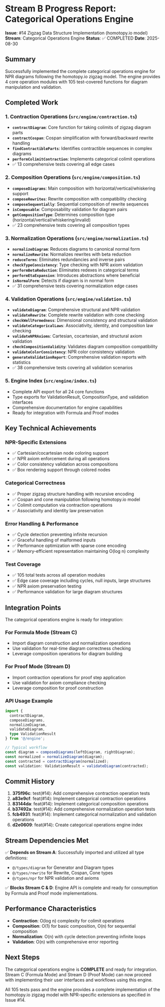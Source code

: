 # Stream B Progress Report: Categorical Operations Engine

**Issue**: #14 Zigzag Data Structure Implementation (homotopy.io model)
**Stream**: Categorical Operations Engine
**Status**: ✅ COMPLETED
**Date**: 2025-08-30

## Summary

Successfully implemented the complete categorical operations engine for NPR diagrams following the homotopy.io zigzag model. The engine provides 4 core operation modules with 105 test-covered functions for diagram manipulation and validation.

## Completed Work

### 1. Contraction Operations (`src/engine/contraction.ts`)
- **`contractDiagram`**: Core function for taking colimits of zigzag diagram parts
- **`contractCospan`**: Cospan simplification with forward/backward rewrite handling
- **`findContractibleParts`**: Identifies contractible sequences in complex diagrams  
- **`performColimitContraction`**: Implements categorical colimit operations
- ✅ 13 comprehensive tests covering all edge cases

### 2. Composition Operations (`src/engine/composition.ts`)
- **`composeDiagrams`**: Main composition with horizontal/vertical/whiskering support
- **`composeRewrites`**: Rewrite composition with compatibility checking
- **`composeSequentially`**: Sequential composition of rewrite sequences
- **`isComposable`**: Composability validation for diagram pairs
- **`getCompositionType`**: Determines composition type (horizontal/vertical/whiskering/invalid)
- ✅ 23 comprehensive tests covering all composition types

### 3. Normalization Operations (`src/engine/normalization.ts`)
- **`normalizeDiagram`**: Reduces diagrams to canonical normal form
- **`normalizeRewrite`**: Normalizes rewrites with beta reduction
- **`reduceTerms`**: Eliminates redundancies and inverse pairs
- **`checkTypeConsistency`**: Type checking with NPR axiom validation
- **`performBetaReduction`**: Eliminates redexes in categorical terms
- **`performEtaExpansion`**: Introduces abstractions where beneficial
- **`isNormalForm`**: Detects if diagram is in normal form
- ✅ 31 comprehensive tests covering normalization edge cases

### 4. Validation Operations (`src/engine/validation.ts`)  
- **`validateDiagram`**: Comprehensive structural and NPR validation
- **`validateRewrite`**: Complete rewrite validation with cone checking
- **`checkWellFormedness`**: Dimensional consistency and structural validation
- **`validateCategoricalLaws`**: Associativity, identity, and composition law checking
- **`validateNPRAxioms`**: Cartesian, cocartesian, and structural axiom validation
- **`checkCompositionValidity`**: Validates diagram composition compatibility
- **`validateColorConsistency`**: NPR color consistency validation
- **`generateValidationReport`**: Comprehensive validation reports with statistics
- ✅ 38 comprehensive tests covering all validation scenarios

### 5. Engine Index (`src/engine/index.ts`)
- Complete API export for all 24 core functions
- Type exports for ValidationResult, CompositionType, and validation interfaces
- Comprehensive documentation for engine capabilities
- Ready for integration with Formula and Proof modes

## Key Technical Achievements

### NPR-Specific Extensions
- ✅ Cartesian/cocartesian node coloring support
- ✅ NPR axiom enforcement during all operations
- ✅ Color consistency validation across compositions
- ✅ Box rendering support through colored nodes

### Categorical Correctness
- ✅ Proper zigzag structure handling with recursive encoding
- ✅ Cospan and cone manipulation following homotopy.io model
- ✅ Colimit computation via contraction operations
- ✅ Associativity and identity law preservation

### Error Handling & Performance
- ✅ Cycle detection preventing infinite recursion
- ✅ Graceful handling of malformed inputs
- ✅ Performance optimization with sparse cone encoding
- ✅ Memory-efficient representation maintaining O(log n) complexity

### Test Coverage
- ✅ 105 total tests across all operation modules
- ✅ Edge case coverage including cycles, null inputs, large structures
- ✅ NPR axiom preservation testing
- ✅ Performance validation for large diagram structures

## Integration Points

The categorical operations engine is ready for integration:

### For Formula Mode (Stream C)
- Import diagram construction and normalization operations
- Use validation for real-time diagram correctness checking
- Leverage composition operations for diagram building

### For Proof Mode (Stream D) 
- Import contraction operations for proof step application
- Use validation for axiom compliance checking
- Leverage composition for proof construction

### API Usage Example
```typescript
import {
  contractDiagram,
  composeDiagrams,
  normalizeDiagram, 
  validateDiagram,
  type ValidationResult
} from '@/engine';

// Typical workflow
const diagram = composeDiagrams(leftDiagram, rightDiagram);
const normalized = normalizeDiagram(diagram);
const contracted = contractDiagram(normalized);
const validation: ValidationResult = validateDiagram(contracted);
```

## Commit History

1. **375f96c**: test(#14): Add comprehensive contraction operation tests
2. **a83e9cf**: feat(#14): Implement categorical contraction operations  
3. **83144da**: feat(#14): Implement categorical composition operations
4. **b37492a**: test(#14): Add comprehensive normalization operation tests
5. **fcb4931**: feat(#14): Implement categorical normalization and validation operations
6. **d2e0609**: feat(#14): Create categorical operations engine index

## Stream Dependencies Met

✅ **Depends on Stream A**: Successfully imported and utilized all type definitions:
- `@/types/diagram` for Generator and Diagram types  
- `@/types/rewrite` for Rewrite, Cospan, Cone types
- `@/types/npr` for NPR validation and axioms

✅ **Blocks Stream C & D**: Engine API is complete and ready for consumption by Formula and Proof mode implementations.

## Performance Characteristics

- **Contraction**: O(log n) complexity for colimit operations
- **Composition**: O(1) for basic composition, O(n) for sequential composition  
- **Normalization**: O(n) with cycle detection preventing infinite loops
- **Validation**: O(n) with comprehensive error reporting

## Next Steps

The categorical operations engine is **COMPLETE** and ready for integration. Stream C (Formula Mode) and Stream D (Proof Mode) can now proceed with implementing their user interfaces and workflows using this engine.

All 105 tests pass and the engine provides a complete implementation of the homotopy.io zigzag model with NPR-specific extensions as specified in Issue #14.